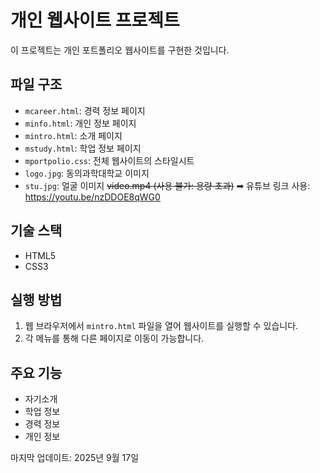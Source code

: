 # 개인 웹사이트 프로젝트

이 프로젝트는 개인 포트폴리오 웹사이트를 구현한 것입니다.

## 파일 구조

- `mcareer.html`: 경력 정보 페이지
- `minfo.html`: 개인 정보 페이지
- `mintro.html`: 소개 페이지
- `mstudy.html`: 학업 정보 페이지
- `mportpolio.css`: 전체 웹사이트의 스타일시트
- `logo.jpg`: 동의과학대학교 이미지
- `stu.jpg`: 얼굴 이미지
~~video.mp4 (사용 불가: 용량 초과)~~
➡ 유튜브 링크 사용: https://youtu.be/nzDDOE8qWG0

## 기술 스택

- HTML5
- CSS3

## 실행 방법

1. 웹 브라우저에서 `mintro.html` 파일을 열어 웹사이트를 실행할 수 있습니다.
2. 각 메뉴를 통해 다른 페이지로 이동이 가능합니다.

## 주요 기능

- 자기소개
- 학업 정보
- 경력 정보
- 개인 정보

마지막 업데이트: 2025년 9월 17일
